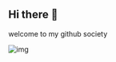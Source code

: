 ## Hi there 👋

<!--
**jojohnathon/jojohnathon** is a ✨ _special_ ✨ repository because its `README.md` (this file) appears on your GitHub profile.

Here are some ideas to get you started:

- 🔭 I’m currently working on ...
- 🌱 I’m currently learning ...
- 👯 I’m looking to collaborate on ...
- 🤔 I’m looking for help with ...
- 💬 Ask me about ...
- 📫 How to reach me: ...
- 😄 Pronouns: ...
- ⚡ Fun fact: ...
-->

welcome to my github society

![img](https://encrypted-tbn0.gstatic.com/images?q=tbn:ANd9GcQWWL77h8738sHFuDi52ASXo3B69_NzEyrftQ&s)
